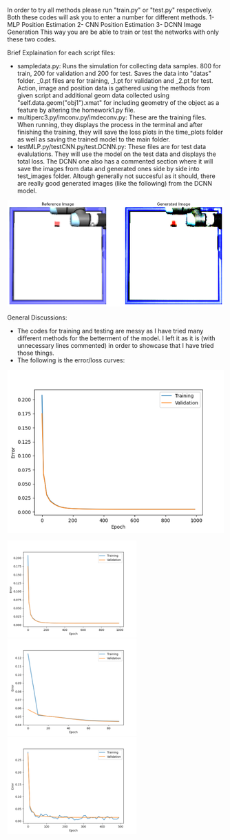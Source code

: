 In order to try all methods please run "train.py" or "test.py" respectively.
Both these codes will ask you to enter a number for different methods.
1- MLP Position Estimation
2- CNN Position Estimation
3- DCNN Image Generation
This way you are be able to train or test the networks with only these two codes.



Brief Explaination for each script files:
- sampledata.py: Runs the simulation for collecting data samples. 800 for train, 200 for validation and 200 for test. Saves the data into "datas" folder. _0.pt files are for training, _1.pt for validation and _2.pt for test. Action, image and position data is gathered using the methods from given script and additional geom data collected using "self.data.geom("obj1").xmat" for including geometry of the object as a feature by altering the homework1.py file.
- multiperc3.py/imconv.py/imdeconv.py: These are the training files. When running, they displays the process in the terminal and after finishing the training, they will save the loss plots in the time_plots folder as well as saving the trained model to the main folder.
- testMLP.py/testCNN.py/test.DCNN.py: These files are for test data evalulations. They will use the model on the test data and displays the total loss. The DCNN one also has a commented section where it will save the images from data and generated ones side by side into test_images folder. Altough generally not succesful as it should, there are really good generated images (like the following) from the DCNN model.

![Image Comparison](/test_images/test_side_by_side_1.png)

General Discussions:

- The codes for training and testing are messy as I have tried many different methods for the betterment of the model. I left it as it is (with unnecessary lines commented) in order to showcase that I have tried those things.
- The following is the error/loss curves:

![MLP LOSS](/time_plots/MLP_Error_Plot.png)

<img src="/time_plots/MLP_Error_Plot.png" alt="MLP LOSS" width="300" style="display: inline-block;"/>
<img src="/time_plots/CNN_Error_Plot.png" alt="CNN LOSS" width="300" style="display: inline-block;"/>
<img src="/time_plots/DCNN_Error_Plot.png" alt="DCNN LOSS" width="300" style="display: inline-block;"/>
